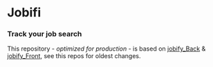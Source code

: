 # Jobifi

### Track your job search

This repository - _optimized for production_ - is based on [jobify_Back](https://github.com/Samuel-Marien/jobify_Back) & [jobify_Front](https://github.com/Samuel-Marien/jobify_Front), see this repos for oldest changes.
